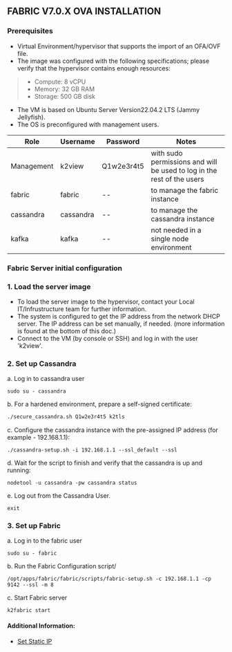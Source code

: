 
## FABRIC V7.0.X OVA INSTALLATION

### Prerequisites

* Virtual Environment/hypervisor that supports the import of an OFA/OVF file.
* The image was configured with the following specifications; please verify that the hypervisor contains enough resources:
> * Compute: 8 vCPU
> * Memory: 32 GB RAM
> * Storage: 500 GB disk
* The VM is based on Ubuntu Server Version22.04.2 LTS (Jammy Jellyfish).
* The OS is preconfigured with management users.

    
| Role           | Username    | Password      | Notes 
| ----------     | ---------- | ---------- | ---------- | 
|  Management      | k2view    | Q1w2e3r4t5   | with sudo permissions and will be used to log in the rest of the users |
|  fabric         | fabric     |--   | to manage the fabric instance |
|  cassandra      | cassandra  | --| to manage the cassandra instance |
|  kafka          | kafka      | --| not needed in a single node environment |

    

### Fabric Server initial configuration

### 1. Load the server image
* To load the server image to the hypervisor, contact your Local IT/Infrustructure team for further information.
* The system is configured to get the IP address from the network DHCP server. The IP address can be set manually, if needed. (more information is found at the bottom of this doc.) 
* Connect to the VM (by console or SSH) and log in with the user 'k2view'.


### 2. Set up Cassandra

a. Log in to cassandra user
```
sudo su - cassandra
```

b. For a hardened environment, prepare a self-signed certificate:
```bash
./secure_cassandra.sh Q1w2e3r4t5 k2tls
```

c. Configure the cassandra instance with the pre-assigned IP address (for example - 192.168.1.1): 
```
./cassandra-setup.sh -i 192.168.1.1 --ssl_default --ssl
``` 
      

	
	
d. Wait for the script to finish and verify that the cassandra is up and running:
```
nodetool -u cassandra -pw cassandra status
```
e. Log out from the Cassandra User.
```
exit
```
### 3. Set up Fabric
a. Log in to the fabric user
``` 
sudo su - fabric
```
b. Run the Fabric Configuration script/
```
/opt/apps/fabric/fabric/scripts/fabric-setup.sh -c 192.168.1.1 -cp 9142 --ssl -m 8
```
c. Start Fabric server
```
k2fabric start
```








#### Additional Information:
<ul>      
<li>
<a href="/articles/98_maintenance_and_operational/Installations/OVA/Set_Static_IP.md">Set Static IP</a></li>

